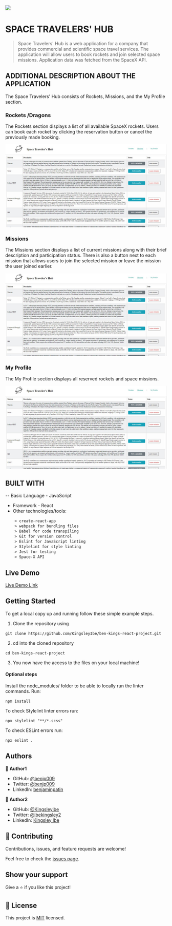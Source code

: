 ![](https://img.shields.io/badge/Microverse-blueviolet)

# SPACE TRAVELERS' HUB

>Space Travelers' Hub is a web application for a company that provides commercial and scientific space travel services. The application will allow users to book rockets and join selected space missions. Application data was fetched from the SpaceX API.

## ADDITIONAL DESCRIPTION ABOUT THE APPLICATION

The Space Travelers' Hub consists of Rockets, Missions, and the My Profile section.

### Rockets /Dragons

The Rockets section displays a list of all available SpaceX rockets. Users can book each rocket by clicking the reservation button or cancel the previously made booking.

![screenshot](src/images/screenshot.jpeg)

### Missions

The Missions section displays a list of current missions along with their brief description and participation status. There is also a button next to each mission that allows users to join the selected mission or leave the mission the user joined earlier.

![screenshot](src/images/screenshot.jpeg)

### My Profile

The My Profile section displays all reserved rockets and space missions.

![screenshot](src/images/screenshot.jpeg)

## BUILT WITH

-- Basic Language - JavaScript 
- Framework - React
- Other technologies/tools: 

``` create-react-app
    > create-react-app
    > webpack for bundling files
    > Babel for code transpiling
    > Git for version control
    > Eslint for JavaScript linting
    > Stylelint for style linting
    > Jest for testing
    > Space-X API
 ```

## Live Demo

[Live Demo Link]( https://kingsleyibe.github.io/ben-kings-react-project/)

## Getting Started

To get a local copy up and running follow these simple example steps.

1. Clone the repository using

```
git clone https://github.com/KingsleyIbe/ben-kings-react-project.git
```

2. cd into the cloned repository

```
cd ben-kings-react-project
```

3. You now have the access to the files on your local machine!

#### Optional steps

Install the node_modules/ folder to be able to locally run the linter commands. Run:

```
npm install
```


To check Stylelint linter errors run:

```
npx stylelint "**/*.scss"
```

To check ESLint errors run:

```
npx eslint .
```

## Authors

👤 **Author1**

- GitHub: [@benjp009](https://github.com/benjp009)
- Twitter: [@benjp009](https://twitter.com/benjp009)
- LinkedIn: [benjaminpatin](https://www.linkedin.com/in/benjaminpatin/)

👤 **Author2**

- GitHub: [@Kingsleyibe](https://github.com/kingsleyibe)
- Twitter: [@ibekingsley2](https://twitter.com/ibekingsley2)
- LinkedIn: [Kingsley Ibe](https://www.linkedin.com/in/kingsley-ibe-5669a5134/)

## 🤝 Contributing

Contributions, issues, and feature requests are welcome!

Feel free to check the [issues page](https://github.com/KingsleyIbe/ben-kings-react-project/issues).

## Show your support

Give a ⭐️ if you like this project!

## 📝 License

This project is [MIT](./MIT.md) licensed.

